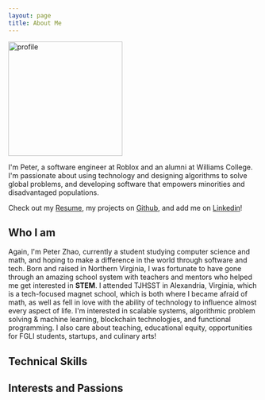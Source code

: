 ```yaml
---
layout: page
title: About Me
---
```

<div class="about-section">
  <img src="../profile.jpg" alt="profile" width="230" class="profile-image">
  <div class="profile-content">
    <p class="message">
    I'm Peter, a software engineer at Roblox and an alumni at Williams College. I'm passionate about using technology and designing algorithms to solve global problems, and developing software that empowers minorities and disadvantaged populations.
    </p>
  </div>
</div>

Check out my [Resume](../Resume_Zhao.pdf), my projects on [Github](https://github.com/pzhao1799), and add me on [Linkedin](https://www.linkedin.com/in/peter-zhao)!

## Who I am
Again, I'm Peter Zhao, currently a student studying computer science and math, and hoping to make a difference in the world through software and tech. Born and raised in Northern Virginia, I was fortunate to have gone through an amazing school system with teachers and mentors who helped me get interested in **STEM**. I attended TJHSST in Alexandria, Virginia, which is a tech-focused magnet school, which is both where I became afraid of math, as well as fell in love with the ability of technology to influence almost every aspect of life. I'm interested in scalable systems, algorithmic problem solving & machine learning, blockchain technologies, and functional programming. I also care about teaching, educational equity, opportunities for FGLI students, startups, and culinary arts! 

## Technical Skills

## Interests and Passions